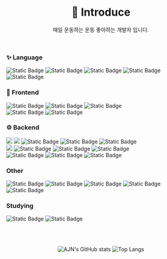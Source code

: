 
<div align=center><h1>🥊 Introduce </h1></div>
<div>
  <p align="center">매일 운동하는 운동 좋아하는 개발자 입니다.</p>
</div>
<br>
<!-- <div align=center><h1>📚 TECH STACKS </h1></div> -->
<div>
  <div>
    <h3>✨ Language </h3>
    <img alt="Static Badge" src="https://img.shields.io/badge/html5-%233178C6?style=for-the-badge&logo=html5&logoColor=white&color=%23E34F26">
    <img alt="Static Badge" src="https://img.shields.io/badge/css-%233178C6?style=for-the-badge&logo=html5&logoColor=white&color=%23663399">
    <img alt="Static Badge" src="https://img.shields.io/badge/javascript-%23F7DF1E?style=for-the-badge&logo=javascript&logoColor=white">
    <img alt="Static Badge" src="https://img.shields.io/badge/typescript-%233178C6?style=for-the-badge&logo=typescript&logoColor=white">
    <img alt="Static Badge" src="https://img.shields.io/badge/JAVA-%23FC4C02?style=for-the-badge&logoColor=white">
    <br>
    <div>
      <h3>🎨 Frontend </h3>
      <img alt="Static Badge" src="https://img.shields.io/badge/react-%230088CC?style=for-the-badge&logo=react&logoColor=white">
      <img alt="Static Badge" src="https://img.shields.io/badge/Redux-black?style=for-the-badge&logo=redux&logoColor=white&color=%23764ABC">
      <img alt="Static Badge" src="https://img.shields.io/badge/Zustand-%23FF3621?style=for-the-badge&logo=databricks&logoColor=white">
      <br>
      <img alt="Static Badge" src="https://img.shields.io/badge/next.js-black?style=for-the-badge&logo=nextdotjs&logoColor=white">
      <img alt="Static Badge" src="https://img.shields.io/badge/tailwindcss-%2306B6D4?style=for-the-badge&logo=tailwindcss&logoColor=white">
    </div>
    <h3>⚙️ Backend </h3>
    <img src="https://img.shields.io/badge/java-007396?style=for-the-badge&logo=java&logoColor=white">
    <img src="https://img.shields.io/badge/SpringBoot-6DB33F?style=for-the-badge&logo=spring&logoColor=white">
    <img alt="Static Badge" src="https://img.shields.io/badge/SpringSecurity-brightgreen?style=for-the-badge&logo=springsecurity&logoColor=white">
    <img alt="Static Badge" src="https://img.shields.io/badge/JPA-6DB33F?style=for-the-badge&logo=databricks&logoSize=auto">
    <img alt="Static Badge" src="https://img.shields.io/badge/JWT-black?style=for-the-badge&logo=jsonwebtokens&logoSize=auto">
    <br>
    <img src="https://img.shields.io/badge/mysql-4479A1?style=for-the-badge&logo=mysql&logoColor=white">
    <img alt="Static Badge" src="https://img.shields.io/badge/Redis-red?style=for-the-badge&logo=redis&logoColor=white&logoSize=auto">
    <img alt="Static Badge" src="https://img.shields.io/badge/mongodb-%2347A248?style=for-the-badge&logo=mongodb&logoColor=white">
    <img alt="Static Badge" src="https://img.shields.io/badge/prisma-%232D3748?style=for-the-badge&logo=prisma&logoColor=white">
    <br>
      <img alt="Static Badge" src="https://img.shields.io/badge/aws_ec2-%23FF9900?style=for-the-badge&logo=amazonec2&logoColor=white">
      <img alt="Static Badge" src="https://img.shields.io/badge/docker-%232496ED?style=for-the-badge&logo=docker&logoColor=white">
      <img alt="Static Badge" src="https://img.shields.io/badge/GitHub_Actions-black?style=for-the-badge&logo=githubactions&logoColor=white&color=%232088FF">
  </div>
  <div>
    <h3> Other </h3>
    <img alt="Static Badge" src="https://img.shields.io/badge/pusher-%23300D4F?style=for-the-badge&logo=pusher&logoColor=white">
    <img alt="Static Badge" src="https://img.shields.io/badge/cloudinary-%233448C5?style=for-the-badge&logo=cloudinary&logoColor=white">
    <img alt="Static Badge" src="https://img.shields.io/badge/vercel-%23000000?style=for-the-badge&logo=vercel&logoColor=white">
    <img alt="Static Badge" src="https://img.shields.io/badge/amazon_s3-%23569A31?style=for-the-badge&logo=amazons3&logoColor=white">
    <img alt="Static Badge" src="https://img.shields.io/badge/amazon_cloud_front-%23E95420?style=for-the-badge&logo=dask&logoColor=white">
  </div>
    <div>
    <h3> Studying </h3>
    <img alt="Static Badge" src="https://img.shields.io/badge/nestjs-%23E0234E?style=for-the-badge&logo=nestjs&logoColor=white">
    <img alt="Static Badge" src="https://img.shields.io/badge/react_native_cli-%230088?style=for-the-badge&logo=react&logoColor=white">
  </div>
</div>
<br><br>

##

<div align=center>
  <img src="https://github-readme-stats.vercel.app/api?username=dks044&amp;show_icons=true&amp;theme=radical" alt="AJN&#39;s GitHub stats">
  <img src="https://github-readme-stats.vercel.app/api/top-langs/?username=dks044&amp;layout=compact" alt="Top Langs">
</div>

